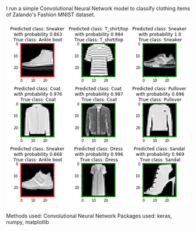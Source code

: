 I run a simple Convolutional Neural Network model to classify clothing items of Zalando's Fashion MNIST dataset. 

![Illustration of classification results](https://github.com/MateVaradi/DataScienceProjects/blob/master/Fashion-MNIST/Fashion-MNIST-results-illustration.png)


Methods used: Convolutional Neural Network
Packages used: keras, numpy, matplotlib
